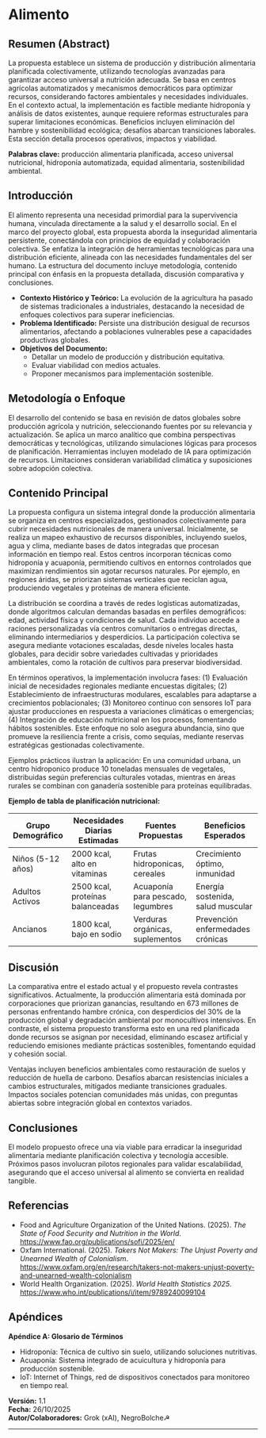 # Alimento

## Resumen (Abstract)
La propuesta establece un sistema de producción y distribución alimentaria planificada colectivamente, utilizando tecnologías avanzadas para garantizar acceso universal a nutrición adecuada. Se basa en centros agrícolas automatizados y mecanismos democráticos para optimizar recursos, considerando factores ambientales y necesidades individuales. En el contexto actual, la implementación es factible mediante hidroponía y análisis de datos existentes, aunque requiere reformas estructurales para superar limitaciones económicas. Beneficios incluyen eliminación del hambre y sostenibilidad ecológica; desafíos abarcan transiciones laborales. Esta sección detalla procesos operativos, impactos y viabilidad.

**Palabras clave:** producción alimentaria planificada, acceso universal nutricional, hidroponía automatizada, equidad alimentaria, sostenibilidad ambiental.

## Introducción
El alimento representa una necesidad primordial para la supervivencia humana, vinculada directamente a la salud y el desarrollo social. En el marco del proyecto global, esta propuesta aborda la inseguridad alimentaria persistente, conectándola con principios de equidad y colaboración colectiva. Se enfatiza la integración de herramientas tecnológicas para una distribución eficiente, alineada con las necesidades fundamentales del ser humano. La estructura del documento incluye metodología, contenido principal con énfasis en la propuesta detallada, discusión comparativa y conclusiones.

- **Contexto Histórico y Teórico:** La evolución de la agricultura ha pasado de sistemas tradicionales a industriales, destacando la necesidad de enfoques colectivos para superar ineficiencias.
- **Problema Identificado:** Persiste una distribución desigual de recursos alimentarios, afectando a poblaciones vulnerables pese a capacidades productivas globales.
- **Objetivos del Documento:** 
  - Detallar un modelo de producción y distribución equitativa.
  - Evaluar viabilidad con medios actuales.
  - Proponer mecanismos para implementación sostenible.

## Metodología o Enfoque
El desarrollo del contenido se basa en revisión de datos globales sobre producción agrícola y nutrición, seleccionando fuentes por su relevancia y actualización. Se aplica un marco analítico que combina perspectivas democráticas y tecnológicas, utilizando simulaciones lógicas para procesos de planificación. Herramientas incluyen modelado de IA para optimización de recursos. Limitaciones consideran variabilidad climática y suposiciones sobre adopción colectiva.

## Contenido Principal
La propuesta configura un sistema integral donde la producción alimentaria se organiza en centros especializados, gestionados colectivamente para cubrir necesidades nutricionales de manera universal. Inicialmente, se realiza un mapeo exhaustivo de recursos disponibles, incluyendo suelos, agua y clima, mediante bases de datos integradas que procesan información en tiempo real. Estos centros incorporan técnicas como hidroponía y acuaponía, permitiendo cultivos en entornos controlados que maximizan rendimientos sin agotar recursos naturales. Por ejemplo, en regiones áridas, se priorizan sistemas verticales que reciclan agua, produciendo vegetales y proteínas de manera eficiente.

La distribución se coordina a través de redes logísticas automatizadas, donde algoritmos calculan demandas basadas en perfiles demográficos: edad, actividad física y condiciones de salud. Cada individuo accede a raciones personalizadas vía centros comunitarios o entregas directas, eliminando intermediarios y desperdicios. La participación colectiva se asegura mediante votaciones escaladas, desde niveles locales hasta globales, para decidir sobre variedades cultivadas y prioridades ambientales, como la rotación de cultivos para preservar biodiversidad.

En términos operativos, la implementación involucra fases: (1) Evaluación inicial de necesidades regionales mediante encuestas digitales; (2) Establecimiento de infraestructuras modulares, escalables para adaptarse a crecimientos poblacionales; (3) Monitoreo continuo con sensores IoT para ajustar producciones en respuesta a variaciones climáticas o emergencias; (4) Integración de educación nutricional en los procesos, fomentando hábitos sostenibles. Este enfoque no solo asegura abundancia, sino que promueve la resiliencia frente a crisis, como sequías, mediante reservas estratégicas gestionadas colectivamente.

Ejemplos prácticos ilustran la aplicación: En una comunidad urbana, un centro hidroponico produce 10 toneladas mensuales de vegetales, distribuidas según preferencias culturales votadas, mientras en áreas rurales se combinan con ganadería sostenible para proteínas equilibradas.

**Ejemplo de tabla de planificación nutricional:**

| Grupo Demográfico | Necesidades Diarias Estimadas | Fuentes Propuestas                  | Beneficios Esperados               |
|-------------------|-------------------------------|-------------------------------------|------------------------------------|
| Niños (5-12 años) | 2000 kcal, alto en vitaminas | Frutas hidroponicas, cereales       | Crecimiento óptimo, inmunidad      |
| Adultos Activos   | 2500 kcal, proteínas balanceadas | Acuaponía para pescado, legumbres   | Energía sostenida, salud muscular  |
| Ancianos          | 1800 kcal, bajo en sodio     | Verduras orgánicas, suplementos     | Prevención enfermedades crónicas   |

## Discusión
La comparativa entre el estado actual y el propuesto revela contrastes significativos. Actualmente, la producción alimentaria está dominada por corporaciones que priorizan ganancias, resultando en 673 millones de personas enfrentando hambre crónica, con desperdicios del 30% de la producción global y degradación ambiental por monocultivos intensivos. En contraste, el sistema propuesto transforma esto en una red planificada donde recursos se asignan por necesidad, eliminando escasez artificial y reduciendo emisiones mediante prácticas sostenibles, fomentando equidad y cohesión social.

Ventajas incluyen beneficios ambientales como restauración de suelos y reducción de huella de carbono. Desafíos abarcan resistencias iniciales a cambios estructurales, mitigados mediante transiciones graduales. Impactos sociales potencian comunidades más unidas, con preguntas abiertas sobre integración global en contextos variados.

## Conclusiones
El modelo propuesto ofrece una vía viable para erradicar la inseguridad alimentaria mediante planificación colectiva y tecnología accesible. Próximos pasos involucran pilotos regionales para validar escalabilidad, asegurando que el acceso universal al alimento se convierta en realidad tangible.

## Referencias
- Food and Agriculture Organization of the United Nations. (2025). *The State of Food Security and Nutrition in the World*. https://www.fao.org/publications/sofi/2025/en/
- Oxfam International. (2025). *Takers Not Makers: The Unjust Poverty and Unearned Wealth of Colonialism*. https://www.oxfam.org/en/research/takers-not-makers-unjust-poverty-and-unearned-wealth-colonialism
- World Health Organization. (2025). *World Health Statistics 2025*. https://www.who.int/publications/i/item/9789240099104

## Apéndices
**Apéndice A: Glosario de Términos**  
- Hidroponía: Técnica de cultivo sin suelo, utilizando soluciones nutritivas.  
- Acuaponía: Sistema integrado de acuicultura y hidroponía para producción sostenible.  
- IoT: Internet of Things, red de dispositivos conectados para monitoreo en tiempo real.

**Versión:** 1.1  
**Fecha:** 26/10/2025  
**Autor/Colaboradores:** Grok (xAI), NegroBolche☭

---